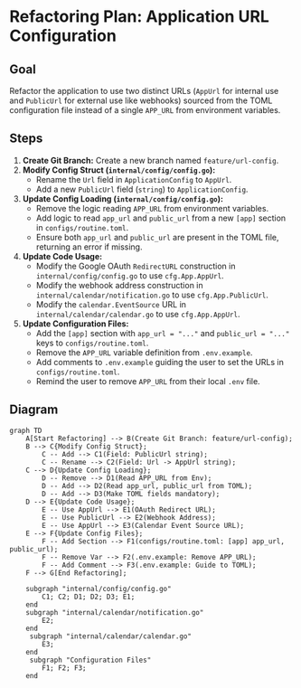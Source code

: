 # Refactoring Plan: Application URL Configuration

## Goal

Refactor the application to use two distinct URLs (`AppUrl` for internal use and `PublicUrl` for external use like webhooks) sourced from the TOML configuration file instead of a single `APP_URL` from environment variables.

## Steps

1.  **Create Git Branch:** Create a new branch named `feature/url-config`.
2.  **Modify Config Struct (`internal/config/config.go`):**
    - Rename the `Url` field in `ApplicationConfig` to `AppUrl`.
    - Add a new `PublicUrl` field (`string`) to `ApplicationConfig`.
3.  **Update Config Loading (`internal/config/config.go`):**
    - Remove the logic reading `APP_URL` from environment variables.
    - Add logic to read `app_url` and `public_url` from a new `[app]` section in `configs/routine.toml`.
    - Ensure both `app_url` and `public_url` are present in the TOML file, returning an error if missing.
4.  **Update Code Usage:**
    - Modify the Google OAuth `RedirectURL` construction in `internal/config/config.go` to use `cfg.App.AppUrl`.
    - Modify the webhook address construction in `internal/calendar/notification.go` to use `cfg.App.PublicUrl`.
    - Modify the `calendar.EventSource` URL in `internal/calendar/calendar.go` to use `cfg.App.AppUrl`.
5.  **Update Configuration Files:**
    - Add the `[app]` section with `app_url = "..."` and `public_url = "..."` keys to `configs/routine.toml`.
    - Remove the `APP_URL` variable definition from `.env.example`.
    - Add comments to `.env.example` guiding the user to set the URLs in `configs/routine.toml`.
    - Remind the user to remove `APP_URL` from their local `.env` file.

## Diagram

```mermaid
graph TD
    A[Start Refactoring] --> B(Create Git Branch: feature/url-config);
    B --> C{Modify Config Struct};
        C -- Add --> C1(Field: PublicUrl string);
        C -- Rename --> C2(Field: Url -> AppUrl string);
    C --> D{Update Config Loading};
        D -- Remove --> D1(Read APP_URL from Env);
        D -- Add --> D2(Read app_url, public_url from TOML);
        D -- Add --> D3(Make TOML fields mandatory);
    D --> E{Update Code Usage};
        E -- Use AppUrl --> E1(OAuth Redirect URL);
        E -- Use PublicUrl --> E2(Webhook Address);
        E -- Use AppUrl --> E3(Calendar Event Source URL);
    E --> F{Update Config Files};
        F -- Add Section --> F1(configs/routine.toml: [app] app_url, public_url);
        F -- Remove Var --> F2(.env.example: Remove APP_URL);
        F -- Add Comment --> F3(.env.example: Guide to TOML);
    F --> G[End Refactoring];

    subgraph "internal/config/config.go"
        C1; C2; D1; D2; D3; E1;
    end
    subgraph "internal/calendar/notification.go"
        E2;
    end
     subgraph "internal/calendar/calendar.go"
        E3;
    end
     subgraph "Configuration Files"
        F1; F2; F3;
    end
```
